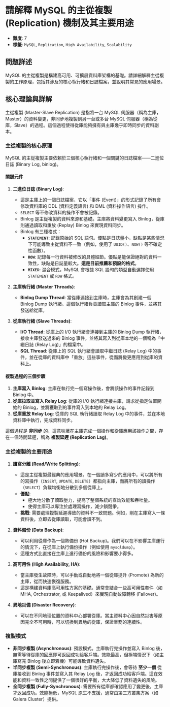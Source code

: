 # 請解釋 MySQL 的主從複製 (Replication) 機制及其主要用途

- **難度**: 7
- **標籤**: `MySQL`, `Replication`, `High Availability`, `Scalability`

## 問題詳述

MySQL 的主從複製是構建高可用、可擴展資料庫架構的基礎。請詳細解釋主從複製的工作原理，包括其涉及的核心執行緒和日誌檔案，並說明其常見的應用場景。

## 核心理論與詳解

主從複製 (Master-Slave Replication) 是指將一台 MySQL 伺服器（稱為主庫，Master）的資料變更，非同步地複製到另一台或多台 MySQL 伺服器（稱為從庫，Slave）的過程。這個過程使得從庫能夠擁有與主庫幾乎即時同步的資料副本。

### 主從複製的核心原理

MySQL 的主從複製主要依賴於三個核心執行緒和一個關鍵的日誌檔案——二進位日誌 (Binary Log, binlog)。

#### 關鍵元件

1. **二進位日誌 (Binary Log)**:
    - 這是主庫上的一個日誌檔案，它以「事件 (Event)」的形式記錄了所有會修改資料庫的 DDL (資料定義語言) 和 DML (資料操作語言) 操作。
    - `SELECT` 等不修改資料的操作不會被記錄。
    - Binlog 是主從複製的資料來源和基礎。主庫將資料變更寫入 Binlog，從庫則通過讀取和重放 (Replay) Binlog 來實現資料同步。
    - Binlog 有三種格式：
      - **`STATEMENT`**: 記錄原始的 SQL 語句。優點是日誌量小，缺點是某些情況下可能導致主從資料不一致（例如，使用了 `UUID()`、`NOW()` 等不確定性函數）。
      - **`ROW`**: 記錄每一行資料被修改的具體細節。優點是能保證絕對的資料一致性，缺點是日誌量較大。**這是目前推薦和預設的格式**。
      - **`MIXED`**: 混合模式，MySQL 會根據 SQL 語句的類型自動選擇使用 `STATEMENT` 或 `ROW` 格式。

2. **主庫執行緒 (Master Threads)**:
    - **Binlog Dump Thread**: 當從庫連接到主庫時，主庫會為其創建一個 Binlog Dump 執行緒。這個執行緒負責讀取主庫的 Binlog 事件，並將其發送給從庫。

3. **從庫執行緒 (Slave Threads)**:
    - **I/O Thread**: 從庫上的 I/O 執行緒會連接到主庫的 Binlog Dump 執行緒，接收主庫發送過來的 Binlog 事件，並將其寫入到從庫本地的一個稱為「中繼日誌 (Relay Log)」的檔案中。
    - **SQL Thread**: 從庫上的 SQL 執行緒會讀取中繼日誌 (Relay Log) 中的事件，並在從庫的資料庫中「重放」這些事件，從而將變更應用到從庫的資料上。

#### 複製過程的三個步驟

1. **主庫寫入 Binlog**: 主庫在執行完一個寫操作後，會將該操作的事件記錄到 Binlog 中。
2. **從庫拉取並寫入 Relay Log**: 從庫的 I/O 執行緒連接主庫，請求從指定位置開始的 Binlog，並將獲取到的事件寫入到本地的 Relay Log。
3. **從庫重放 Relay Log**: 從庫的 SQL 執行緒讀取 Relay Log 中的事件，並在本地資料庫中執行，完成資料同步。

這個過程是 **非同步** 的，這意味著在主庫完成一個操作和從庫應用該操作之間，存在一個時間延遲，稱為 **複製延遲 (Replication Lag)**。

### 主從複製的主要用途

1. **讀寫分離 (Read/Write Splitting)**:
    - 這是主從複製最經典的應用場景。在一個讀多寫少的應用中，可以將所有的寫操作（`INSERT`, `UPDATE`, `DELETE`）都指向主庫，而將所有的讀操作（`SELECT`）負載均衡地分散到多個從庫上。
    - **優點**:
      - 極大地分散了讀取壓力，提高了整個系統的查詢效能和吞吐量。
      - 使得主庫可以專注於處理寫操作，減少鎖競爭。
    - **挑戰**: 需要處理複製延遲導致的資料不一致問題。例如，剛在主庫寫入一條資料後，立即去從庫讀取，可能會讀不到。

2. **資料備份 (Data Backup)**:
    - 可以利用從庫作為一個熱備份 (Hot Backup)。我們可以在不影響主庫運行的情況下，在從庫上執行備份操作（例如使用 `mysqldump`）。
    - 這種方式比直接在主庫上進行備份的風險和影響要小得多。

3. **高可用性 (High Availability, HA)**:
    - 當主庫發生故障時，可以手動或自動地將一個從庫提升 (Promote) 為新的主庫，從而快速恢復服務。
    - 這是構建資料庫高可用性方案的基礎。通常會結合一些高可用性套件（如 MHA, Orchestrator, 或 Keepalived）來實現自動故障轉移 (Failover)。

4. **異地災備 (Disaster Recovery)**:
    - 可以在不同地理位置的資料中心部署從庫。當主資料中心因自然災害等原因完全不可用時，可以切換到異地的從庫，保證業務的連續性。

### 複製模式

- **非同步複製 (Asynchronous)**: 預設模式。主庫執行完操作並寫入 Binlog 後，無需等待從庫的回應即可返回成功給客戶端。效能最高，但極端情況下（如主庫寫完 Binlog 後立即宕機）可能導致資料遺失。
- **半同步複製 (Semi-Synchronous)**: 主庫執行完操作後，會等待 **至少一個** 從庫接收到 Binlog 事件並寫入其 Relay Log 後，才返回成功給客戶端。這在效能和資料一致性之間提供了一個很好的平衡，大大降低了資料遺失的風險。
- **全同步複製 (Fully-Synchronous)**: 需要所有從庫都確認應用了變更後，主庫才返回成功。效能極低，MySQL 原生不支援，通常由第三方叢集方案（如 Galera Cluster）提供。
